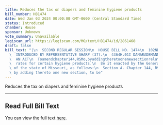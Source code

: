 ```yaml
---
title: Reduces the tax on diapers and feminine hygiene products
bill_number: HB1474
date: Wed Jan 03 2024 00:00:00 GMT-0600 (Central Standard Time)
status: Introduced
chamber: House
sponsor: Unknown
vote_summary: Unavailable
legiscan_url: https://legiscan.com/MO/text/HB1474/id/2861468
draft: false
bill_text: "|\n  SECOND REGULAR SESSION\n  HOUSE BILL NO. 1474\n  102ND GENERAL ASSEMBLY\n\
  \  INTRODUCED BY REPRESENTATIVE SHARP (37).\n  4364H.01I DANARADEMANMILLER,ChiefClerk\n\
  \  AN ACT\n  Toamendchapter144,RSMo,byaddingtheretoonenewsectionrelatingtoreducedsalestax\n\
  \  rates for certain hygiene products.\n  Be it enacted by the General Assembly\
  \ of the state of Missouri, as follows:\n  Section A. Chapter 144, RSMo, is amended\
  \ by adding thereto one new section, to be"
---
```

Reduces the tax on diapers and feminine hygiene products

---

## Read Full Bill Text

You can view the full text [here](https://legiscan.com/MO/text/HB1474/id/2861468).

